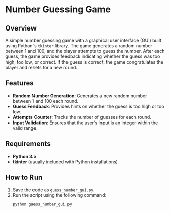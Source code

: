 # Number Guessing Game

## Overview
A simple number guessing game with a graphical user interface (GUI) built using Python's `tkinter` library. The game generates a random number between 1 and 100, and the player attempts to guess the number. After each guess, the game provides feedback indicating whether the guess was too high, too low, or correct. If the guess is correct, the game congratulates the player and resets for a new round.

## Features
- **Random Number Generation**: Generates a new random number between 1 and 100 each round.
- **Guess Feedback**: Provides hints on whether the guess is too high or too low.
- **Attempts Counter**: Tracks the number of guesses for each round.
- **Input Validation**: Ensures that the user's input is an integer within the valid range.

## Requirements
- **Python 3.x**
- **tkinter** (usually included with Python installations)

## How to Run
1. Save the code as `guess_number_gui.py`.
2. Run the script using the following command:
   ```bash
   python guess_number_gui.py